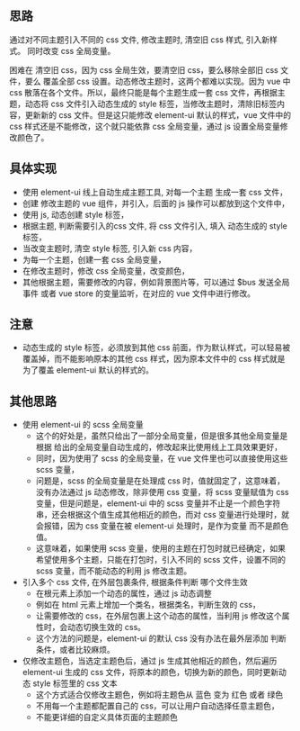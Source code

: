 ## 思路

通过对不同主题引入不同的 css 文件, 修改主题时, 清空旧 css 样式, 引入新样式。 同时改变 css 全局变量。

困难在 清空旧 css，因为 css 全局生效，要清空旧 css，要么移除全部旧 css 文件，要么 覆盖全部 css 设置。动态修改主题时，这两个都难以实现。因为 vue 中 css 散落在各个文件。所以，最终只能是每个主题生成一套 css 文件，再根据主题，动态将 css 文件引入动态生成的 style 标签，当修改主题时，清除旧标签内容，更新新的 css 文件。但是这只能修改 element-ui 默认的样式，vue 文件中的 css 样式还是不能修改，这个就只能依靠 css 全局变量，通过 js 设置全局变量修改颜色了。

## 具体实现

-  使用 element-ui 线上自动生成主题工具, 对每一个主题 生成一套 css 文件，
-  创建 修改主题的 vue 组件，并引入，后面的 js 操作可以都放到这个文件中，
-  使用 js, 动态创建 style 标签，
-  根据主题, 判断需要引入的css 文件, 将 css 文件引入, 填入 动态生成的 style 标签，
-  当改变主题时, 清空 style 标签, 引入新 css 内容，
-  为每一个主题，创建一套 css 全局变量，
-  在修改主题时，修改 css 全局变量，改变颜色，
-  其他根据主题，需要修改的内容，例如背景图片等，可以通过 $bus 发送全局事件 或者 vue store 的变量监听，在对应的 vue 文件中进行修改。

## 注意

- 动态生成的 style 标签，必须放到其他 css 前面，作为默认样式，可以轻易被覆盖掉，而不能影响原本的其他 css 样式，因为原本文件中的 css 样式就是为了覆盖 element-ui 默认的样式的。

## 其他思路

-  使用 element-ui 的 scss 全局变量
     -  这个的好处是，虽然只给出了一部分全局变量，但是很多其他全局变量是根据 给出的全局变量自动生成的，修改起来比使用线上工具效果更好，
     -  同时，因为使用了 scss 的全局变量，在 vue 文件里也可以直接使用这些 scss 变量，
     -  问题是，scss 的全局变量是在处理成 css 时，值就固定了，这意味着，没有办法通过 js 动态修改，除非使用 css 变量，将 scss 变量赋值为 css 变量，但是问题是，element-ui 中的 scss 变量并不止是一个颜色字符串，还会根据这个值生成其他相近的颜色，而对 css 变量进行处理时，就会报错，因为 css 变量在被 element-ui 处理时，是作为变量 而不是颜色值。
     -  这意味着，如果使用 scss 变量，使用的主题在打包时就已经确定，如果希望使用多个主题，只能在打包时，引入不同的 scss 文件，设置不同的 scss 变量，而不能动态的利用 js 修改主题。
-  引入多个 css 文件, 在外层包裹条件, 根据条件判断 哪个文件生效
    -  在根元素上添加一个动态的属性，通过 js 动态调整
    -  例如在 html 元素上增加一个类名，根据类名，判断生效的 css，
    -  让需要修改的 css，在外层包裹上这个动态的属性，当利用 js 修改这个属性时，会动态切换生效的 css。
    -  这个方法的问题是，element-ui 的默认 css 没有办法在最外层添加 判断条件，或者比较麻烦。
-  仅修改主题色，当选定主题色后，通过 js 生成其他相近的颜色，然后遍历 element-ui 生成的 css 文件，将原本的颜色，切换为新的颜色，同时更新动态 style 标签里的 css 文本
    -  这个方式适合仅修改主题色，例如将主题色从 蓝色 变为 红色 或者 绿色
    -  不用每一个主题都配置自己的 css，可以让用户自动选择任意主题色，
    -  不能更详细的自定义具体页面的主题颜色

